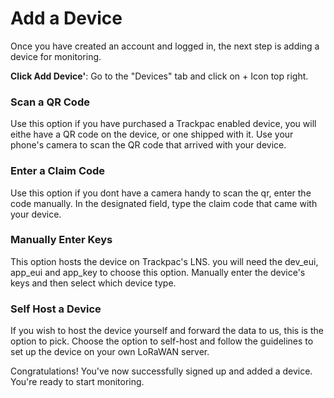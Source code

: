# Add a Device

Once you have created an account and logged in, the next step is adding a device for monitoring.

**Click Add Device'**: Go to the "Devices" tab and click on + Icon top right.

### Scan a QR Code

Use this option if you have purchased a Trackpac enabled device, you will eithe have a QR code on the device, or one shipped with it. Use your phone's camera to scan the QR code that arrived with your device.

### Enter a Claim Code

Use this option if you dont have a camera handy to scan the qr, enter the code manually. In the designated field, type the claim code that came with your device.

### Manually Enter Keys

This option hosts the device on Trackpac's LNS. you will need the dev_eui, app_eui and app_key to choose this option. Manually enter the device's keys and then select which device type.

### Self Host a Device

If you wish to host the device yourself and forward the data to us, this is the option to pick. Choose the option to self-host and follow the guidelines to set up the device on your own LoRaWAN server.

Congratulations! You've now successfully signed up and added a device. You're ready to start monitoring.
